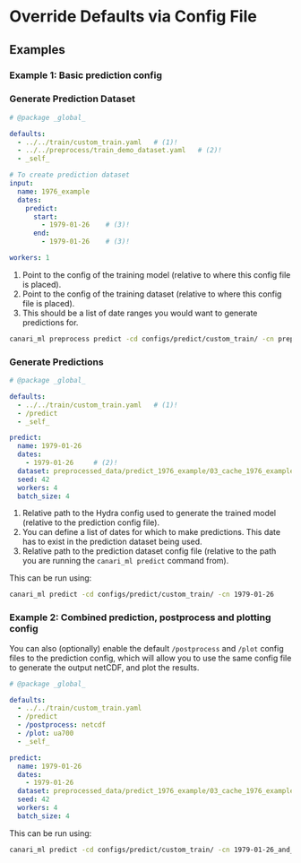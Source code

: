 # Override Defaults via Config File

## Examples

### Example 1: Basic prediction config

### Generate Prediction Dataset

``` yaml title="configs/predict/custom_train/preprocess_1976_example.yaml" linenums="1"
# @package _global_

defaults:
  - ../../train/custom_train.yaml   # (1)!
  - ../../preprocess/train_demo_dataset.yaml   # (2)!
  - _self_

# To create prediction dataset
input:
  name: 1976_example
  dates:
    predict:
      start:
        - 1979-01-26    # (3)!
      end:
        - 1979-01-26    # (3)!

workers: 1
```

1. Point to the config of the training model (relative to where this config file is placed).
2. Point to the config of the training dataset (relative to where this config file is placed).
3. This should be a list of date ranges you would want to generate predictions for.

```bash
canari_ml preprocess predict -cd configs/predict/custom_train/ -cn preprocess_1976_example
```

### Generate Predictions

``` yaml title="configs/predict/custom_train/1979-01-26.yaml" linenums="1"
# @package _global_

defaults:
  - ../../train/custom_train.yaml   # (1)!
  - /predict
  - _self_

predict:
  name: 1979-01-26
  dates:
    - 1979-01-26     # (2)!
  dataset: preprocessed_data/predict_1976_example/03_cache_1976_example/cached.DAY.north.json # (3)!
  seed: 42
  workers: 4
  batch_size: 4
```

1. Relative path to the Hydra config used to generate the trained model (relative to the prediction config file).
2. You can define a list of dates for which to make predictions. This date has to exist in the prediction dataset being used.
3. Relative path to the prediction dataset config file (relative to the path you are running the `canari_ml predict` command from).

This can be run using:

```bash
canari_ml predict -cd configs/predict/custom_train/ -cn 1979-01-26
```

### Example 2: Combined prediction, postprocess and plotting config

You can also (optionally) enable the default `/postprocess` and `/plot` config files to the prediction config, which will allow you to use the same config file to generate the output netCDF, and plot the results.

``` yaml title="configs/predict/custom_train/1979-01-26_and_plot.yaml" linenums="1" hl_lines="6-7"
# @package _global_

defaults:
  - ../../train/custom_train.yaml
  - /predict
  - /postprocess: netcdf
  - /plot: ua700
  - _self_

predict:
  name: 1979-01-26
  dates:
    - 1979-01-26
  dataset: preprocessed_data/predict_1976_example/03_cache_1976_example/cached.DAY.north.json
  seed: 42
  workers: 4
  batch_size: 4
```

This can be run using:

```bash
canari_ml predict -cd configs/predict/custom_train/ -cn 1979-01-26_and_plot
```
